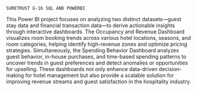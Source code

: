                                                                                         SURETRUST G-16 SQL AND POWERBI

This Power BI project focuses on analyzing two distinct datasets—guest stay data and financial transaction data—to derive actionable insights through interactive dashboards. The Occupancy and Revenue Dashboard visualizes room booking trends across various hotel locations, seasons, and room categories, helping identify high-revenue zones and optimize pricing strategies. Simultaneously, the Spending Behavior Dashboard analyzes guest behavior, in-house purchases, and time-based spending patterns to uncover trends in guest preferences and detect anomalies or opportunities for upselling. These dashboards not only enhance data-driven decision-making for hotel management but also provide a scalable solution for improving revenue streams and guest satisfaction in the hospitality industry. 
